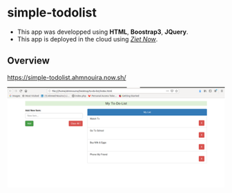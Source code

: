# simple-todolist

* This app was developped using **HTML**, **Boostrap3**, **JQuery**.
* This app is deployed in the cloud using _[Ziet Now](https://zeit.co/now)_.

## Overview 

https://simple-todolist.ahmnouira.now.sh/

![img](/img/todolist.png) 
